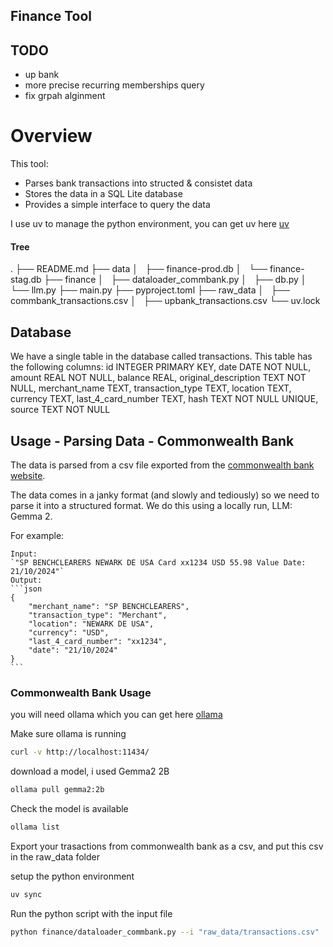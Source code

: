 
## Finance Tool

## TODO
- up bank
- more precise recurring memberships query
- fix grpah alginment

# Overview

This tool:
- Parses bank transactions into structed & consistet data
- Stores the data in a SQL Lite database
- Provides a simple interface to query the data

I use uv to manage the python environment, you can get uv here [uv](https://docs.astral.sh/uv/getting-started/installation/)

#### Tree
.
├── README.md
├── data
│   ├── finance-prod.db
│   └── finance-stag.db
├── finance
│   ├── dataloader_commbank.py
│   ├── db.py
│   └── llm.py
├── main.py
├── pyproject.toml
├── raw_data
│   ├── commbank_transactions.csv
│   ├── upbank_transactions.csv
└── uv.lock

## Database

We have a single table in the database called transactions. This table has the following columns:
id INTEGER PRIMARY KEY,
date DATE NOT NULL,
amount REAL NOT NULL,
balance REAL,
original_description TEXT NOT NULL,
merchant_name TEXT,
transaction_type TEXT,
location TEXT,
currency TEXT,
last_4_card_number TEXT,
hash TEXT NOT NULL UNIQUE,
source TEXT NOT NULL

## Usage - Parsing Data - Commonwealth Bank
The data is parsed from a csv file exported from the [commonwealth bank website](https://www.commbank.com.au/). 

The data comes in a janky format (and slowly and tediously) so we need to parse it into a structured format. We do this using a locally run, LLM: Gemma 2.

For example:
````csv
Input: 
`"SP BENCHCLEARERS NEWARK DE USA Card xx1234 USD 55.98 Value Date: 21/10/2024"`
Output:
```json
{
    "merchant_name": "SP BENCHCLEARERS",
    "transaction_type": "Merchant",
    "location": "NEWARK DE USA",
    "currency": "USD",
    "last_4_card_number": "xx1234",
    "date": "21/10/2024"
}
```
````

### Commonwealth Bank Usage
you will need ollama which you can get here [ollama](https://github.com/ollama/ollama)

Make sure ollama is running
```bash
curl -v http://localhost:11434/
```

download a model, i used Gemma2 2B
```bash
ollama pull gemma2:2b
```

Check the model is available
```bash
ollama list
```

Export your trasactions from commonwealth bank as a csv, and put this csv in the raw_data folder

setup the python environment
```bash
uv sync
```

Run the python script with the input file
```bash
python finance/dataloader_commbank.py --i "raw_data/transactions.csv"
```

